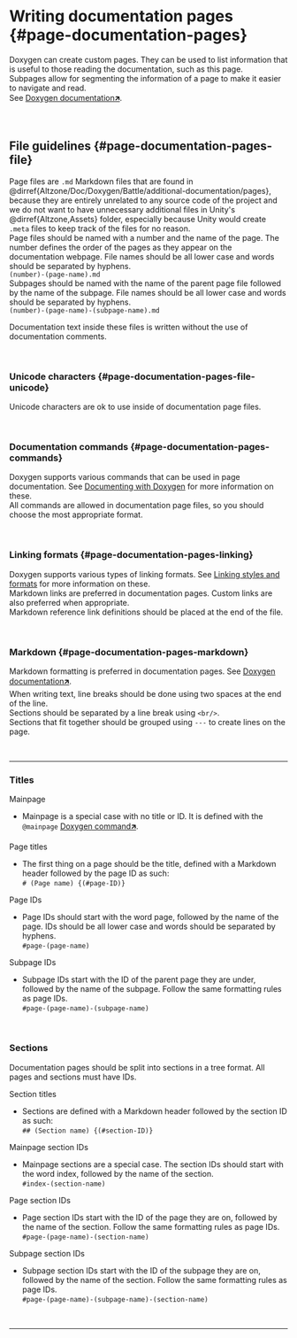 # Writing documentation pages {#page-documentation-pages}
Doxygen can create custom pages. They can be used to list information that is useful to those reading the documentation, such as this page.  
Subpages allow for segmenting the information of a page to make it easier to navigate and read.  
See [Doxygen documentation🡵](https://www.doxygen.nl/manual/additional.html#custom_pages).

<br/>

## File guidelines {#page-documentation-pages-file}
Page files are `.md` Markdown files that are found in @dirref{Altzone/Doc/Doxygen/Battle/additional-documentation/pages}, because they are entirely unrelated to any source code of the project and we do not want to have unnecessary additional files in Unity's @dirref{Altzone,Assets} folder, especially because Unity would create `.meta` files to keep track of the files for no reason.  
Page files should be named with a number and the name of the page. The number defines the order of the pages as they appear on the documentation webpage. File names should be all lower case and words should be separated by hyphens.  
`(number)-(page-name).md`  
Subpages should be named with the name of the parent page file followed by the name of the subpage. File names should be all lower case and words should be separated by hyphens.  
`(number)-(page-name)-(subpage-name).md`  

Documentation text inside these files is written without the use of documentation comments.

<br/>

### Unicode characters {#page-documentation-pages-file-unicode}
Unicode characters are ok to use inside of documentation page files.

<br/>

### Documentation commands {#page-documentation-pages-commands}
Doxygen supports various commands that can be used in page documentation. See [Documenting with Doxygen](#page-documentation-doxygen-commands) for more information on these.  
All commands are allowed in documentation page files, so you should choose the most appropriate format.

<br/>

### Linking formats {#page-documentation-pages-linking}
Doxygen supports various types of linking formats. See [Linking styles and formats](#page-documentation-doxygen-styles-formats) for more information on these.  
Markdown links are preferred in documentation pages. Custom links are also preferred when appropriate.  
Markdown reference link definitions should be placed at the end of the file.

<br/>

### Markdown {#page-documentation-pages-markdown}
Markdown formatting is preferred in documentation pages. See [Doxygen documentation🡵](https://www.doxygen.nl/manual/markdown.html).  
When writing text, line breaks should be done using two spaces at the end of the line.  
Sections should be separated by a line break using `<br/>`.  
Sections that fit together should be grouped using `---` to create lines on the page.

<br/>

---

### Titles

Mainpage
- Mainpage is a special case with no title or ID. It is defined with the `@mainpage` [Doxygen command🡵](https://www.doxygen.nl/manual/commands.html#cmdmainpage).

Page titles
- The first thing on a page should be the title, defined with a Markdown header followed by the page ID as such:  
  `# (Page name) {(#page-ID)}`

Page IDs
- Page IDs should start with the word page, followed by the name of the page. IDs should be all lower case and words should be separated by hyphens.  
  `#page-(page-name)`

Subpage IDs
- Subpage IDs start with the ID of the parent page they are under, followed by the name of the subpage. Follow the same formatting rules as page IDs.  
  `#page-(page-name)-(subpage-name)`

<br/>

### Sections
Documentation pages should be split into sections in a tree format. All pages and sections must have IDs.  

Section titles  
- Sections are defined with a Markdown header followed by the section ID as such:  
  `## (Section name) {(#section-ID)}`

Mainpage section IDs
- Mainpage sections are a special case. The section IDs should start with the word index, followed by the name of the section.  
  `#index-(section-name)`

Page section IDs
- Page section IDs start with the ID of the page they are on, followed by the name of the section. Follow the same formatting rules as page IDs.  
  `#page-(page-name)-(section-name)`

Subpage section IDs
- Subpage section IDs start with the ID of the subpage they are on, followed by the name of the section. Follow the same formatting rules as page IDs.  
  `#page-(page-name)-(subpage-name)-(section-name)`

<br/>

---